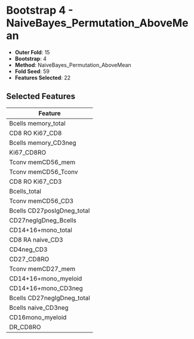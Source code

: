 # Bootstrap 4 - NaiveBayes_Permutation_AboveMean

- **Outer Fold**: 15
- **Bootstrap**: 4
- **Method**: NaiveBayes_Permutation_AboveMean
- **Fold Seed**: 59
- **Features Selected**: 22

## Selected Features

| Feature |
|---------|
| Bcells memory_total |
| CD8 RO Ki67_CD8 |
| Bcells memory_CD3neg |
| Ki67_CD8RO |
| Tconv memCD56_mem |
| Tconv memCD56_Tconv |
| CD8  RO Ki67_CD3 |
| Bcells_total |
| Tconv memCD56_CD3 |
| Bcells CD27posIgDneg_total |
| CD27negIgDneg_Bcells |
| CD14+16+mono_total |
| CD8 RA naive_CD3 |
| CD4neg_CD3 |
| CD27_CD8RO |
| Tconv memCD27_mem |
| CD14+16+mono_myeloid |
| CD14+16+mono_CD3neg |
| Bcells CD27negIgDneg_total |
| Bcells naive_CD3neg |
| CD16mono_myeloid |
| DR_CD8RO |
